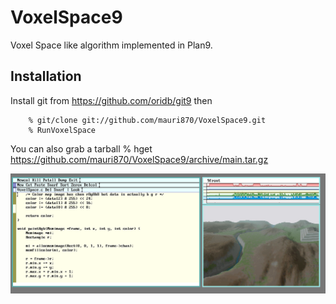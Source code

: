VoxelSpace9
======================

Voxel Space like algorithm implemented in Plan9.

Installation
-----

Install git from https://github.com/oridb/git9 then

        % git/clone git://github.com/mauri870/VoxelSpace9.git
        % RunVoxelSpace

You can also grab a tarball
        % hget https://github.com/mauri870/VoxelSpace9/archive/main.tar.gz

![Plan9 VoxelSpace](demo.png?raw=true)

